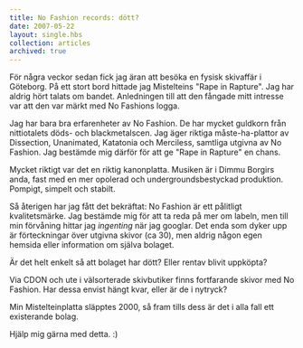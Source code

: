 ```yaml
---
title: No Fashion records: dött?
date: 2007-05-22
layout: single.hbs
collection: articles
archived: true
---
```

För några veckor sedan fick jag äran att besöka en fysisk skivaffär i
Göteborg. På ett stort bord hittade jag Mistelteins \"Rape in Rapture\".
Jag har aldrig hört talats om bandet. Anledningen till att den fångade
mitt intresse var att den var märkt med No Fashions logga.

Jag har bara bra erfarenheter av No Fashion. De har mycket guldkorn från
nittiotalets döds- och blackmetalscen. Jag äger riktiga måste-ha-plattor
av Dissection, Unanimated, Katatonia och Merciless, samtliga utgivna av
No Fashion. Jag bestämde mig därför för att ge \"Rape in Rapture\" en
chans.

Mycket riktigt var det en riktig kanonplatta. Musiken är i Dimmu Borgirs
anda, fast med en mer opolerad och undergroundsbestyckad produktion.
Pompigt, simpelt och stabilt.

Så återigen har jag fått det bekräftat: No Fashion är ett pålitligt
kvalitetsmärke. Jag bestämde mig för att ta reda på mer om labeln, men
till min förvåning hittar jag *ingenting* när jag googlar. Det enda som
dyker upp är förteckningar över utgivna skivor (ca 30), men aldrig någon
egen hemsida eller information om själva bolaget.

Är det helt enkelt så att bolaget har dött? Eller rentav blivit
uppköpta?

Via CDON och ute i välsorterade skivbutiker finns fortfarande skivor med
No Fashion. Har dessa envist hängt kvar, eller är de i nytryck?

Min Mistelteinplatta släpptes 2000, så fram tills dess är det i alla
fall ett existerande bolag.

Hjälp mig gärna med detta. :)